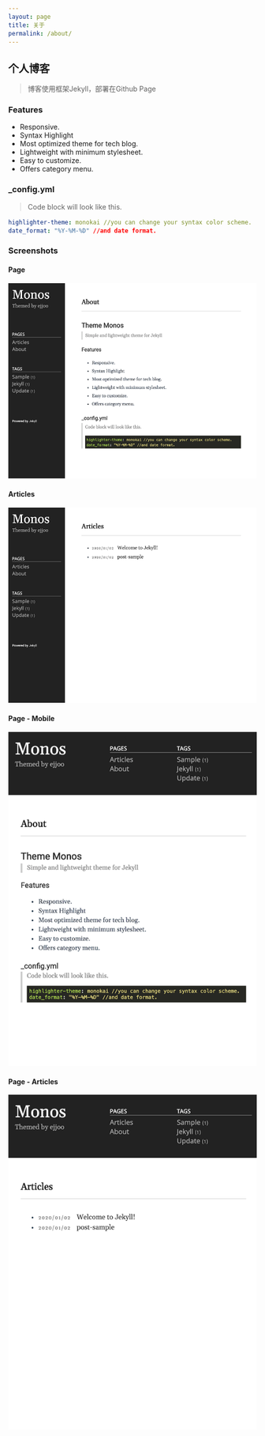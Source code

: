 ```yaml
---
layout: page
title: 关于
permalink: /about/
---
```

## 个人博客

> 博客使用框架Jekyll，部署在Github Page

### Features

- Responsive.
- Syntax Highlight
- Most optimized theme for tech blog.
- Lightweight with minimum stylesheet.
- Easy to customize.
- Offers category menu.

### _config.yml

> Code block will look like this.

```yml
highlighter-theme: monokai //you can change your syntax color scheme.
date_format: "%Y-%M-%D" //and date format.
```

### Screenshots

#### Page

![alt text](/public/img/screenshot-1.png)

#### Articles

![alt text](/public/img/screenshot-2.png)

#### Page - Mobile

![alt text](/public/img/screenshot-m1.png)

#### Page - Articles

![alt text](/public/img/screenshot-m2.png)
